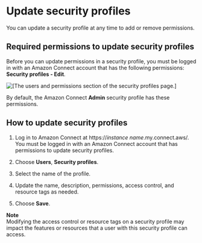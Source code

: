 # Update security profiles<a name="update-security-profiles"></a>

You can update a security profile at any time to add or remove permissions\.

## Required permissions to update security profiles<a name="update-security-profiles-required-permissions"></a>

Before you can update permissions in a security profile, you must be logged in with an Amazon Connect account that has the following permissions: **Security profiles \- Edit**\. 

![\[The users and permissions section of the security profiles page.\]](http://docs.aws.amazon.com/connect/latest/adminguide/images/security-profile-edit.png)

By default, the Amazon Connect **Admin** security profile has these permissions\.

## How to update security profiles<a name="how-to-update-security-profiles"></a>

1. Log in to Amazon Connect at https://*instance name*\.my\.connect\.aws/\. You must be logged in with an Amazon Connect account that has permissions to update security profiles\.

1. Choose **Users**, **Security profiles**\.

1. Select the name of the profile\.

1. Update the name, description, permissions, access control, and resource tags as needed\.

1. Choose **Save**\.

**Note**  
Modifying the access control or resource tags on a security profile may impact the features or resources that a user with this security profile can access\.